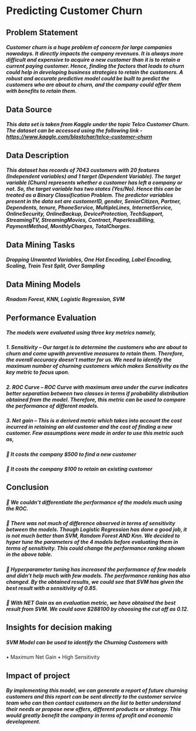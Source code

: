 # Predicting Customer Churn

## Problem Statement
##### Customer churn is a huge problem of concern for large companies nowadays. It directly impacts the company revenues. It is always more difficult and expensive to acquire a new customer than it is to retain a current paying customer. Hence, finding the factors that leads to churn could help in developing business strategies to retain the customers. A robust and accurate predictive model could be built to predict the customers who are about to churn, and the company could offer them with benefits to retain them.

## Data Source
##### This data set is taken from Kaggle under the topic Telco Customer Churn. The dataset can be accessed using the following link - https://www.kaggle.com/blastchar/telco-customer-churn

## Data Description
##### This dataset has records of 7043 customers with 20 features (Independent variables) and 1 target (Dependent Variable). The target variable (Churn) represents whether a customer has left a company or not. So, the target variable has two states (Yes/No). Hence this can be treated as a Binary Classification Problem. The predictor variables present in the data set are customerID, gender, SeniorCitizen, Partner, Dependents, tenure, PhoneService, MultipleLines, InternetService, OnlineSecurity, OnlineBackup, DeviceProtection, TechSupport, StreamingTV, StreamingMovies, Contract, PaperlessBilling, PaymentMethod, MonthlyCharges, TotalCharges.

## Data Mining Tasks
##### Dropping Unwanted Variables, One Hot Encoding, Label Encoding, Scaling, Train Test Split, Over Sampling

## Data Mining Models
##### Rnadom Forest, KNN, Logistic Regression, SVM

## Performance Evaluation
##### The models were evaluated using three key metrics namely,
##### 1. Sensitivity – Our target is to determine the customers who are about to churn and come upwith preventive measures to retain them. Therefore, the overall accuracy doesn’t matter for us. We need to identify the maximum number of churning customers which makes Sensitivity as the key metric to focus upon.
##### 2. ROC Curve – ROC Curve with maximum area under the curve indicates better separation between two classes in terms if probability distribution obtained from the model. Therefore, this metric can be used to compare the performance of different models.
##### 3. Net gain – This is a derived metric which takes into account the cost incurred in retaining an old customer and the cost of finding a new customer. Few assumptions were made in order to use this metric such as, 
#####  It costs the company $500 to find a new customer 
#####  It costs the company $100 to retain an existing customer

## Conclusion
#####  We couldn’t differentiate the performance of the models much using the ROC.
#####  There was not much of difference observed in terms of sensitivity between the models. Though Logistic Regression has done a good job, it is not much better than SVM, Random Forest AND Knn. We decided to hyper tune the parameters of the 4 models before evaluating them in terms of sensitivity. This could change the performance ranking shown in the above table.
#####  Hyperparameter tuning has increased the performance of few models and didn’t help much with few models. The performance ranking has also changed. By the obtained results, we could see that SVM has given the best result with a sensitivity of 0.85.
#####  With NET Gain as an evaluation metric, we have obtained the best result from SVM. We could save $288100 by choosing the cut off as 0.12.

## Insights for decision making
##### SVM Model can be used to identify the Churning Customers with
• Maximum Net Gain
• High Sensitivity

## Impact of project
##### By implementing this model, we can generate a report of future churning customers and this report can be sent directly to the customer service team who can then contact customers on the list to better understand their needs or propose new offers, different products or strategy. This would greatly benefit the company in terms of profit and economic development.
